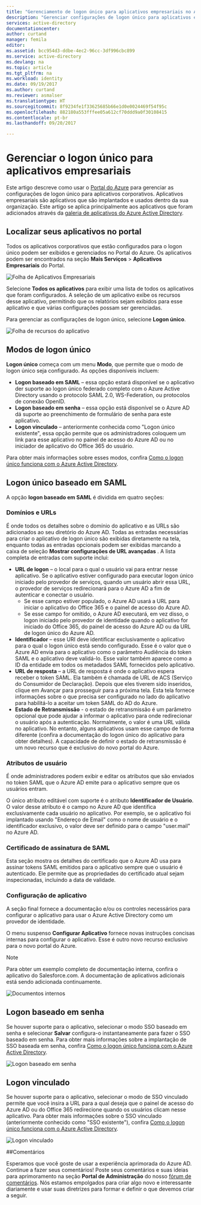```yaml
---
title: "Gerenciamento de logon único para aplicativos empresariais no Azure Active Directory | Microsoft Docs"
description: "Gerenciar configurações de logon único para aplicativos empresariais em sua organização da Galeria de Aplicativos do Azure Active Directory"
services: active-directory
documentationcenter: 
author: curtand
manager: femila
editor: 
ms.assetid: bcc954d3-ddbe-4ec2-96cc-3df996cbc899
ms.service: active-directory
ms.devlang: na
ms.topic: article
ms.tgt_pltfrm: na
ms.workload: identity
ms.date: 09/19/2017
ms.author: curtand
ms.reviewer: asmalser
ms.translationtype: HT
ms.sourcegitcommit: 8f9234fe1f33625685b66e1d0e0024469f54f95c
ms.openlocfilehash: 882180a553fffee05a612cf70ddd9a0f30108415
ms.contentlocale: pt-br
ms.lasthandoff: 09/20/2017

---
```

# <a name="managing-single-sign-on-for-enterprise-apps"></a>Gerenciar o logon único para aplicativos empresariais

Este artigo descreve como usar o [Portal do Azure](https://portal.azure.com) para gerenciar as configurações de logon único para aplicativos corporativos. Aplicativos empresariais são aplicativos que são implantados e usados dentro da sua organização. Este artigo se aplica principalmente aos aplicativos que foram adicionados através da [galeria de aplicativos do Azure Active Directory](active-directory-appssoaccess-whatis.md#get-started-with-the-azure-ad-application-gallery). 

## <a name="finding-your-apps-in-the-portal"></a>Localizar seus aplicativos no portal
Todos os aplicativos corporativos que estão configurados para o logon único podem ser exibidos e gerenciados no Portal do Azure. Os aplicativos podem ser encontrados na seção **Mais Serviços** &gt; **Aplicativos Empresariais** do Portal. 

![Folha de Aplicativos Empresariais][1]

Selecione **Todos os aplicativos** para exibir uma lista de todos os aplicativos que foram configurados. A seleção de um aplicativo exibe os recursos desse aplicativo, permitindo que os relatórios sejam exibidos para esse aplicativo e que várias configurações possam ser gerenciadas.

Para gerenciar as configurações de logon único, selecione **Logon único**.

![Folha de recursos do aplicativo][2]

## <a name="single-sign-on-modes"></a>Modos de logon único
**Logon único** começa com um menu **Modo**, que permite que o modo de logon único seja configurado. As opções disponíveis incluem:

* **Logon baseado em SAML** – essa opção estará disponível se o aplicativo der suporte ao logon único federado completo com o Azure Active Directory usando o protocolo SAML 2.0, WS-Federation, ou protocolos de conexão OpenID.
* **Logon baseado em senha** – essa opção está disponível se o Azure AD dá suporte ao preenchimento de formulário de senha para este aplicativo.
* **Logon vinculado** – anteriormente conhecida como "Logon único existente", essa opção permite que os administradores coloquem um link para esse aplicativo no painel de acesso do Azure AD ou no iniciador de aplicativo do Office 365 do usuário.

Para obter mais informações sobre esses modos, confira [Como o logon único funciona com o Azure Active Directory](active-directory-appssoaccess-whatis.md#how-does-single-sign-on-with-azure-active-directory-work).

## <a name="saml-based-sign-on"></a>Logon único baseado em SAML
A opção **logon baseado em SAML** é dividida em quatro seções:

### <a name="domains-and-urls"></a>Domínios e URLs
É onde todos os detalhes sobre o domínio do aplicativo e as URLs são adicionados ao seu diretório do Azure AD. Todas as entradas necessárias para criar o aplicativo de logon único são exibidas diretamente na tela, enquanto todas as entradas opcionais podem ser exibidas marcando a caixa de seleção **Mostrar configurações de URL avançadas** . A lista completa de entradas com suporte inclui:

* **URL de logon** – o local para o qual o usuário vai para entrar nesse aplicativo. Se o aplicativo estiver configurado para executar logon único iniciado pelo provedor de serviços, quando um usuário abrir essa URL, o provedor de serviços redirecionará para o Azure AD a fim de autenticar e conectar o usuário. 
  * Se esse campo estiver populado, o Azure AD usará a URL para iniciar o aplicativo do Office 365 e o painel de acesso do Azure AD.
  * Se esse campo for omitido, o Azure AD executará, em vez disso, o logon iniciado pelo provedor de identidade quando o aplicativo for iniciado do Office 365, do painel de acesso do Azure AD ou da URL de logon único do Azure AD.
* **Identificador** – esse URI deve identificar exclusivamente o aplicativo para o qual o logon único está sendo configurado. Esse é o valor que o Azure AD envia para o aplicativo como o parâmetro Audiência do token SAML e o aplicativo deve validá-lo. Esse valor também aparece como a ID da entidade em todos os metadados SAML fornecidos pelo aplicativo.
* **URL de resposta** – a URL de resposta é onde o aplicativo espera receber o token SAML. Ela também é chamada de URL de ACS (Serviço do Consumidor de Declaração). Depois que eles tiverem sido inseridos, clique em Avançar para prosseguir para a próxima tela. Esta tela fornece informações sobre o que precisa ser configurado no lado do aplicativo para habilitá-lo a aceitar um token SAML do AD do Azure.
* **Estado de Retransmissão** - o estado de retransmissão é um parâmetro opcional que pode ajudar a informar o aplicativo para onde redirecionar o usuário após a autenticação. Normalmente, o valor é uma URL válida no aplicativo. No entanto, alguns aplicativos usam esse campo de forma diferente (confira a documentação do logon único do aplicativo para obter detalhes). A capacidade de definir o estado de retransmissão é um novo recurso que é exclusivo do novo portal do Azure.

### <a name="user-attributes"></a>Atributos de usuário
É onde administradores podem exibir e editar os atributos que são enviados no token SAML que o Azure AD emite para o aplicativo sempre que os usuários entram.

O único atributo editável com suporte é o atributo **Identificador de Usuário**. O valor desse atributo é o campo no Azure AD que identifica exclusivamente cada usuário no aplicativo. Por exemplo, se o aplicativo foi implantado usando "Endereço de Email" como o nome de usuário e o identificador exclusivo, o valor deve ser definido para o campo "user.mail" no Azure AD.

### <a name="saml-signing-certificate"></a>Certificado de assinatura de SAML
Esta seção mostra os detalhes do certificado que o Azure AD usa para assinar tokens SAML emitidos para o aplicativo sempre que o usuário é autenticado. Ele permite que as propriedades do certificado atual sejam inspecionadas, incluindo a data de validade.

### <a name="application-configuration"></a>Configuração de aplicativo
A seção final fornece a documentação e/ou os controles necessários para configurar o aplicativo para usar o Azure Active Directory como um provedor de identidade.

O menu suspenso **Configurar Aplicativo** fornece novas instruções concisas internas para configurar o aplicativo. Esse é outro novo recurso exclusivo para o novo portal do Azure.

> [!NOTE]
> Para obter um exemplo completo de documentação interna, confira o aplicativo do Salesforce.com. A documentação de aplicativos adicionais está sendo adicionada continuamente.
> 
> 

![Documentos internos][3]

## <a name="password-based-sign-on"></a>Logon baseado em senha
Se houver suporte para o aplicativo, selecionar o modo SSO baseado em senha e selecionar **Salvar** configura-o instantaneamente para fazer o SSO baseado em senha. Para obter mais informações sobre a implantação de SSO baseada em senha, confira [Como o logon único funciona com o Azure Active Directory](active-directory-appssoaccess-whatis.md#how-does-single-sign-on-with-azure-active-directory-work).

![Logon baseado em senha][4]

## <a name="linked-sign-on"></a>Logon vinculado
Se houver suporte para o aplicativo, selecionar o modo de SSO vinculado permite que você insira a URL para a qual deseja que o painel de acesso do Azure AD ou do Office 365 redirecione quando os usuários clicam nesse aplicativo. Para obter mais informações sobre o SSO vinculado (anteriormente conhecido como "SSO existente"), confira [Como o logon único funciona com o Azure Active Directory](active-directory-appssoaccess-whatis.md#how-does-single-sign-on-with-azure-active-directory-work).

![Logon vinculado][5]

##<a name="feedback"></a>Comentários

Esperamos que você goste de usar a experiência aprimorada do Azure AD. Continue a fazer seus comentários! Poste seus comentários e suas ideias para aprimoramento na seção **Portal de Administração** do nosso [fórum de comentários](https://feedback.azure.com/forums/169401-azure-active-directory/category/162510-admin-portal).  Nós estamos empolgados para criar algo novo e interessante diariamente e usar suas diretrizes para formar e definir o que devemos criar a seguir.

[1]: ./media/active-directory-enterprise-apps-manage-sso/enterprise-apps-blade.PNG
[2]: ./media/active-directory-enterprise-apps-manage-sso/enterprise-apps-sso-blade.PNG
[3]: ./media/active-directory-enterprise-apps-manage-sso/enterprise-apps-blade-embedded-docs.PNG
[4]: ./media/active-directory-enterprise-apps-manage-sso/enterprise-apps-blade-password-sso.PNG
[5]: ./media/active-directory-enterprise-apps-manage-sso/enterprise-apps-blade-linked-sso.PNG

